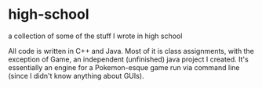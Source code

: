 # high-school
a collection of some of the stuff I wrote in high school

All code is written in C++ and Java.  Most of it is class assignments, with the exception of Game, an independent (unfinished) java project I created.  It's essentially an engine for a Pokemon-esque game run via command line (since I didn't know anything about GUIs).
